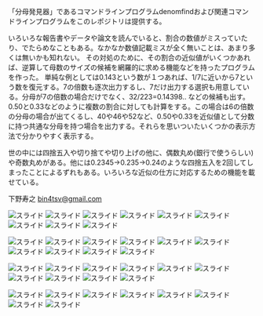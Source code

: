 
「分母発見器」であるコマンドラインプログラムdenomfindおよび関連コマンドラインプログラムをこのレポジトリは提供する。

いろいろな報告書やデータや論文を読んでいると、割合の数値がミスっていたり、でたらめなこともある。なかなか数値記載ミスが全く無いことは、あまり多くは無いかも知れない。
その対処のために、その割合の近似値がいくつかあれば、逆算して母数のサイズの候補を網羅的に求める機能などを持ったプログラムを作った。
単純な例としては0.143という数が１つあれば、1/7に近いから7という数を復元する。7の倍数も逐次出力するし、7だけ出力する選択も用意している。分母が7の倍数の場合だけでなく、32/223=0.14398.. などの候補も出す。0.50と0.33などのように複数の割合に対しても計算をする。この場合は6の倍数の分母の場合が出てくるし、40や46や52など、0.50や0.33を近似値として分数に持つ共通な分母を持つ場合を出力する。それらを思いついたいくつかの表示方法で分かりやすく表示する。

世の中には四捨五入や切り捨てや切り上げの他に、偶数丸め(銀行で使うらしい)や奇数丸めがある。他には0.2345→0.235→0.24のような四捨五入を2回してしまったことによるずれもある。いろいろな近似の仕方に対応するための機能を載せている。


下野寿之 bin4tsv@gmail.com

![スライド](pageimg/m001.png)
![スライド](pageimg/m002.png)
![スライド](pageimg/m003.png)
![スライド](pageimg/m004.png)
![スライド](pageimg/m005.png)
![スライド](pageimg/m006.png)
![スライド](pageimg/m007.png)
![スライド](pageimg/m008.png)
![スライド](pageimg/m009.png)

![スライド](pageimg/m010.png)
![スライド](pageimg/m011.png)
![スライド](pageimg/m012.png)
![スライド](pageimg/m013.png)
![スライド](pageimg/m014.png)
![スライド](pageimg/m015.png)
![スライド](pageimg/m016.png)
![スライド](pageimg/m017.png)
![スライド](pageimg/m018.png)
![スライド](pageimg/m019.png)

![スライド](pageimg/m020.png)
![スライド](pageimg/m021.png)
![スライド](pageimg/m022.png)
![スライド](pageimg/m023.png)
![スライド](pageimg/m024.png)
![スライド](pageimg/m025.png)
![スライド](pageimg/m026.png)
![スライド](pageimg/m027.png)
![スライド](pageimg/m028.png)
![スライド](pageimg/m029.png)

![スライド](pageimg/m030.png)
![スライド](pageimg/m031.png)
![スライド](pageimg/m032.png)
![スライド](pageimg/m033.png)
![スライド](pageimg/m034.png)
![スライド](pageimg/m035.png)
![スライド](pageimg/m036.png)
![スライド](pageimg/m037.png)
